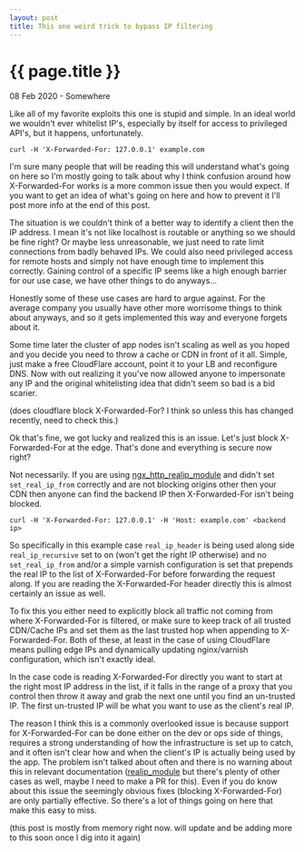 ```yaml
---
layout: post
title: This one weird trick to bypass IP filtering
---
```


{{ page.title }}
================

<p class="meta">08 Feb 2020 - Somewhere</p>
Like all of my favorite exploits this one is stupid and simple. In an ideal world we wouldn't ever whitelist IP's, especially by itself for access to privileged API's, but it happens, unfortunately.

```
curl -H 'X-Forwarded-For: 127.0.0.1' example.com
```


I'm sure many people that will be reading this will understand what's going on here so I'm mostly going to talk about why I think confusion around how X-Forwarded-For works is a more common issue then you would expect. If you want to get an idea of what's going on here and how to prevent it I'll post more info at the end of this post.

The situation is we couldn't think of a better way to identify a client then the IP address. I mean it's not like localhost is routable or anything so we should be fine right? Or maybe less unreasonable, we just need to rate limit connections from badly behaved IPs. We could also need privileged access for remote hosts and simply not have enough time to implement this correctly. Gaining control of a specific IP seems like a high enough barrier for our use case, we have other things to do anyways...

Honestly some of these use cases are hard to argue against. For the average company you usually have other more worrisome things to think about anyways, and so it gets implemented this way and everyone forgets about it.

Some time later the cluster of app nodes isn't scaling as well as you hoped and you decide you need to throw a cache or CDN in front of it all. Simple, just make a free CloudFlare account, point it to your LB and reconfigure DNS. Now with out realizing it you've now allowed anyone to impersonate any IP and the original whitelisting idea that didn't seem so bad is a bid scarier.

(does cloudflare block X-Forwarded-For? I think so unless this has changed recently, need to check this.)

Ok that's fine, we got lucky and realized this is an issue. Let's just block X-Forwarded-For at the edge. That's done and everything is secure now right?

Not necessarily. If you are using [ngx_http_realip_module](https://nginx.org/en/docs/http/ngx_http_realip_module.html) and didn't set `set_real_ip_from` correctly and are not blocking origins other then your CDN then anyone can find the backend IP then X-Forwarded-For isn't being blocked.

```
curl -H 'X-Forwarded-For: 127.0.0.1' -H 'Host: example.com' <backend ip>
```

So specifically in this example case `real_ip_header` is being used along side `real_ip_recursive` set to on (won't get the right IP otherwise) and no `set_real_ip_from` and/or a simple varnish configuration is set that prepends the real IP to the list of X-Forwarded-For before forwarding the request along. If you are reading the X-Forwarded-For header directly this is almost certainly an issue as well.

To fix this you either need to explicitly block all traffic not coming from where X-Forwarded-For is filtered, or make sure to keep track of all trusted CDN/Cache IPs and set them as the last trusted hop when appending to X-Forwarded-For. Both of these, at least in the case of using CloudFlare means pulling edge IPs and dynamically updating nginx/varnish configuration, which isn't exactly ideal.

In the case code is reading X-Forwarded-For directly you want to start at the right most IP address in the list, if it falls in the range of a proxy that you control then throw it away and grab the next one until you find an un-trusted IP. The first un-trusted IP will be what you want to use as the client's real IP.

The reason I think this is a commonly overlooked issue is because support for X-Forwarded-For can be done either on the dev or ops side of things, requires a strong understanding of how the infrastructure is set up to catch, and it often isn't clear how and when the client's IP is actually being used by the app. The problem isn't talked about often and there is no warning about this in relevant documentation ([realip_module](https://nginx.org/en/docs/http/ngx_http_realip_module.html) but there's plenty of other cases as well, maybe I need to make a PR for this). Even if you do know about this issue the seemingly obvious fixes (blocking X-Forwarded-For) are only partially effective. So there's a lot of things going on here that make this easy to miss.


(this post is mostly from memory right now. will update and be adding more to this soon once I dig into it again)
